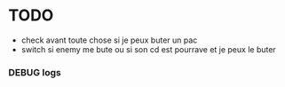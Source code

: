 # TODO
- check avant toute chose si je peux buter un pac
- switch si enemy me bute ou si son cd est pourrave et je peux le buter

### DEBUG logs

 